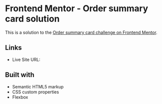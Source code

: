# Frontend Mentor - Order summary card solution

This is a solution to the [Order summary card challenge on Frontend Mentor](https://www.frontendmentor.io/challenges/order-summary-component-QlPmajDUj).

## Links

- Live Site URL:

## Built with

- Semantic HTML5 markup
- CSS custom properties
- Flexbox
